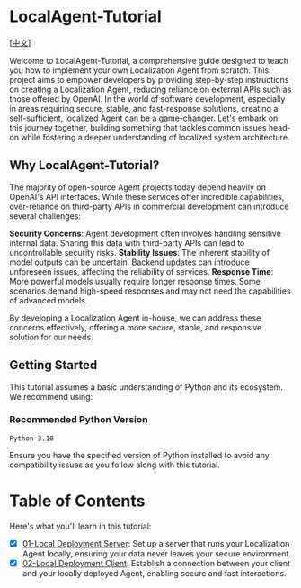 # LocalAgent-Tutorial

[[中文](./README_zh.md)]

Welcome to LocalAgent-Tutorial, a comprehensive guide designed to teach you how to implement your own Localization Agent from scratch. This project aims to empower developers by providing step-by-step instructions on creating a Localization Agent, reducing reliance on external APIs such as those offered by OpenAI. In the world of software development, especially in areas requiring secure, stable, and fast-response solutions, creating a self-sufficient, localized Agent can be a game-changer. Let's embark on this journey together, building something that tackles common issues head-on while fostering a deeper understanding of localized system architecture.

## Why LocalAgent-Tutorial?
The majority of open-source Agent projects today depend heavily on OpenAI's API interfaces. While these services offer incredible capabilities, over-reliance on third-party APIs in commercial development can introduce several challenges:

**Security Concerns**: Agent development often involves handling sensitive internal data. Sharing this data with third-party APIs can lead to uncontrollable security risks.
**Stability Issues**: The inherent stability of model outputs can be uncertain. Backend updates can introduce unforeseen issues, affecting the reliability of services.
**Response Time**: More powerful models usually require longer response times. Some scenarios demand high-speed responses and may not need the capabilities of advanced models.

By developing a Localization Agent in-house, we can address these concerns effectively, offering a more secure, stable, and responsive solution for our needs.

## Getting Started

This tutorial assumes a basic understanding of Python and its ecosystem. We recommend using:

### Recommended Python Version
```
Python 3.10
```
Ensure you have the specified version of Python installed to avoid any compatibility issues as you follow along with this tutorial.


# Table of Contents

Here's what you'll learn in this tutorial:


- [x] [01-Local Deployment Server](./llm_server/README.md): Set up a server that runs your Localization Agent locally, ensuring your data never leaves your secure environment.
- [x] [02-Local Deployment Client](./llm_connection/README.md): Establish a connection between your client and your locally deployed Agent, enabling secure and fast interactions.